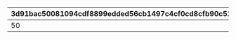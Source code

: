 |3d91bac50081094cdf8899edded56cb1497c4cf0cd8cfb90c524ebfffd2423ff|15b2fbe6e981d94bfbbc072dfb1b743502b8b35bbd065b0b570ad867d63e66fe|32350fd7cc06b29ca889e7433668c213e13445026dd347473da34441a71d1d1c|16c3f4373ef8ebce9591f51f2dcbb43b6a43d534f4ed8de2a4a619bded4d7f16|5637cca26005177b0a248d4b519344f03041971ca4756b731729f13130df1610|9423642c8f324e01b7e370cc5bc1305442f65b03da624f494507248bb67898cd|decf476360cc8363e7224313c478f424ddd10330dd8a8eb21c561ba802356597|c6db59740ead603bd545b969219f861ab13efbb4b395592bdd96fe5c981a601a|
| --- | --- | --- | --- | --- | --- | --- | --- |
|50|2116099|2001000|2023/02/15 15:00:00|common_btn_2_16_skip|common_label_release_2_16_skip|balloon_story_2nd_16_skip|1|